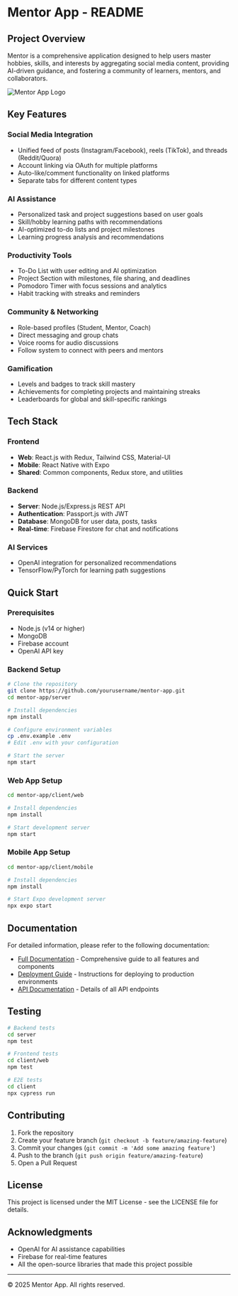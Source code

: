 # Mentor App - README

## Project Overview

Mentor is a comprehensive application designed to help users master hobbies, skills, and interests by aggregating social media content, providing AI-driven guidance, and fostering a community of learners, mentors, and collaborators.

![Mentor App Logo](https://example.com/mentor-logo.png)

## Key Features

### Social Media Integration
- Unified feed of posts (Instagram/Facebook), reels (TikTok), and threads (Reddit/Quora)
- Account linking via OAuth for multiple platforms
- Auto-like/comment functionality on linked platforms
- Separate tabs for different content types

### AI Assistance
- Personalized task and project suggestions based on user goals
- Skill/hobby learning paths with recommendations
- AI-optimized to-do lists and project milestones
- Learning progress analysis and recommendations

### Productivity Tools
- To-Do List with user editing and AI optimization
- Project Section with milestones, file sharing, and deadlines
- Pomodoro Timer with focus sessions and analytics
- Habit tracking with streaks and reminders

### Community & Networking
- Role-based profiles (Student, Mentor, Coach)
- Direct messaging and group chats
- Voice rooms for audio discussions
- Follow system to connect with peers and mentors

### Gamification
- Levels and badges to track skill mastery
- Achievements for completing projects and maintaining streaks
- Leaderboards for global and skill-specific rankings

## Tech Stack

### Frontend
- **Web**: React.js with Redux, Tailwind CSS, Material-UI
- **Mobile**: React Native with Expo
- **Shared**: Common components, Redux store, and utilities

### Backend
- **Server**: Node.js/Express.js REST API
- **Authentication**: Passport.js with JWT
- **Database**: MongoDB for user data, posts, tasks
- **Real-time**: Firebase Firestore for chat and notifications

### AI Services
- OpenAI integration for personalized recommendations
- TensorFlow/PyTorch for learning path suggestions

## Quick Start

### Prerequisites
- Node.js (v14 or higher)
- MongoDB
- Firebase account
- OpenAI API key

### Backend Setup
```bash
# Clone the repository
git clone https://github.com/yourusername/mentor-app.git
cd mentor-app/server

# Install dependencies
npm install

# Configure environment variables
cp .env.example .env
# Edit .env with your configuration

# Start the server
npm start
```

### Web App Setup
```bash
cd mentor-app/client/web

# Install dependencies
npm install

# Start development server
npm start
```

### Mobile App Setup
```bash
cd mentor-app/client/mobile

# Install dependencies
npm install

# Start Expo development server
npx expo start
```

## Documentation

For detailed information, please refer to the following documentation:

- [Full Documentation](./documentation.md) - Comprehensive guide to all features and components
- [Deployment Guide](./deployment-guide.md) - Instructions for deploying to production environments
- [API Documentation](./documentation.md#api-documentation) - Details of all API endpoints

## Testing

```bash
# Backend tests
cd server
npm test

# Frontend tests
cd client/web
npm test

# E2E tests
cd client
npx cypress run
```

## Contributing

1. Fork the repository
2. Create your feature branch (`git checkout -b feature/amazing-feature`)
3. Commit your changes (`git commit -m 'Add some amazing feature'`)
4. Push to the branch (`git push origin feature/amazing-feature`)
5. Open a Pull Request

## License

This project is licensed under the MIT License - see the LICENSE file for details.

## Acknowledgments

- OpenAI for AI assistance capabilities
- Firebase for real-time features
- All the open-source libraries that made this project possible

---

© 2025 Mentor App. All rights reserved.
